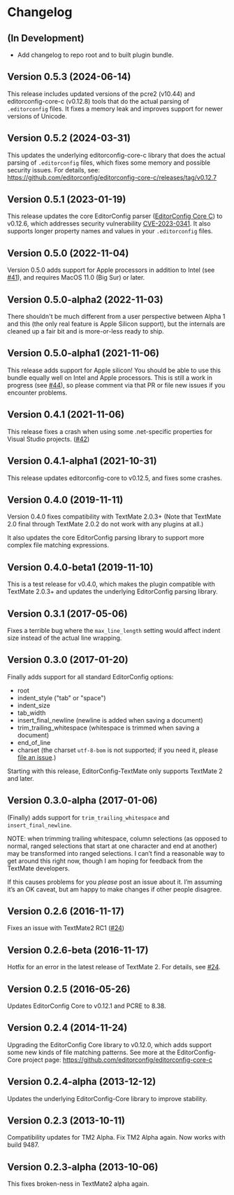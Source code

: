 # Changelog

## (In Development)

- Add changelog to repo root and to built plugin bundle.


## Version 0.5.3 (2024-06-14)

This release includes updated versions of the pcre2 (v10.44) and editorconfig-core-c (v0.12.8) tools that do the actual parsing of `.editorconfig` files. It fixes a memory leak and improves support for newer versions of Unicode.


## Version 0.5.2 (2024-03-31)

This updates the underlying editorconfig-core-c library that does the actual parsing of `.editorconfig` files, which fixes some memory and possible security issues. For details, see: https://github.com/editorconfig/editorconfig-core-c/releases/tag/v0.12.7


## Version 0.5.1 (2023-01-19)

This release updates the core EditorConfig parser ([EditorConfig Core C](https://github.com/editorconfig/editorconfig-core-c)) to v0.12.6, which addresses security vulnerability [CVE-2023-0341](https://github.com/advisories/GHSA-f352-cwm8-5w9w). It also supports longer property names and values in your `.editorconfig` files.


## Version 0.5.0 (2022-11-04)

Version 0.5.0 adds support for Apple processors in addition to Intel (see [#41](https://github.com/Mr0grog/editorconfig-textmate/issues/41)), and requires MacOS 11.0 (Big Sur) or later.


## Version 0.5.0-alpha2 (2022-11-03)

There shouldn't be much different from a user perspective between Alpha 1 and this (the only real feature is Apple Silicon support), but the internals are cleaned up a fair bit and is more-or-less ready to ship.


## Version 0.5.0-alpha1 (2021-11-06)

This release adds support for Apple silicon! You should be able to use this bundle equally well on Intel and Apple processors. This is still a work in progress (see [#44](https://github.com/Mr0grog/editorconfig-textmate/pull/44)), so please comment via that PR or file new issues if you encounter problems.


## Version 0.4.1 (2021-11-06)

This release fixes a crash when using some .net-specific properties for Visual Studio projects. ([#42](https://github.com/Mr0grog/editorconfig-textmate/issues/42))


## Version 0.4.1-alpha1 (2021-10-31)

This release updates editorconfig-core to v0.12.5, and fixes some crashes.


## Version 0.4.0 (2019-11-11)

Version 0.4.0 fixes compatibility with TextMate 2.0.3+ (Note that TextMate 2.0 final through TextMate 2.0.2 do not work with any plugins at all.)

It also updates the core EditorConfig parsing library to support more complex file matching expressions.


## Version 0.4.0-beta1 (2019-11-10)

This is a test release for v0.4.0, which makes the plugin compatible with TextMate 2.0.3+ and updates the underlying EditorConfig parsing library.


## Version 0.3.1 (2017-05-06)

Fixes a terrible bug where the `max_line_length` setting would affect indent size instead of the actual line wrapping.


## Version 0.3.0 (2017-01-20)

Finally adds support for all standard EditorConfig options:
- root
- indent_style ("tab" or "space")
- indent_size
- tab_width
- insert_final_newline (newline is added when saving a document)
- trim_trailing_whitespace (whitespace is trimmed when saving a document)
- end_of_line
- charset (the charset `utf-8-bom` is not supported; if you need it, please [file an issue](https://github.com/Mr0grog/editorconfig-textmate/issues).)

Starting with this release, EditorConfig-TextMate only supports TextMate 2 and later.


## Version 0.3.0-alpha (2017-01-06)

(Finally) adds support for `trim_trailing_whitespace` and `insert_final_newline`.

NOTE: when trimming trailing whitespace, column selections (as opposed to normal, ranged selections that start at one character and end at another) may be transformed into ranged selections. I can’t find a reasonable way to get around this right now, though I am hoping for feedback from the TextMate developers.

If this causes problems for you _please_ post an issue about it. I’m assuming it’s an OK caveat, but am happy to make changes if other people disagree.


## Version 0.2.6 (2016-11-17)

Fixes an issue with TextMate2 RC1 ([#24](https://github.com/Mr0grog/editorconfig-textmate/issues/24))


## Version 0.2.6-beta (2016-11-17)

Hotfix for an error in the latest release of TextMate 2. For details, see [#24](https://github.com/Mr0grog/editorconfig-textmate/issues/24).


## Version 0.2.5 (2016-05-26)

Updates EditorConfig Core to v0.12.1 and PCRE to 8.38.


## Version 0.2.4 (2014-11-24)

Upgrading the EditorConfig Core library to v0.12.0, which adds support some new kinds of file matching patterns. See more at the EditorConfig-Core project page: https://github.com/editorconfig/editorconfig-core-c


## Version 0.2.4-alpha (2013-12-12)

Updates the underlying EditorConfig-Core library to improve stability.


## Version 0.2.3 (2013-10-11)

Compatibility updates for TM2 Alpha. Fix TM2 Alpha again. Now works with build 9487.


## Version 0.2.3-alpha (2013-10-06)

This fixes broken-ness in TextMate2 alpha again.
